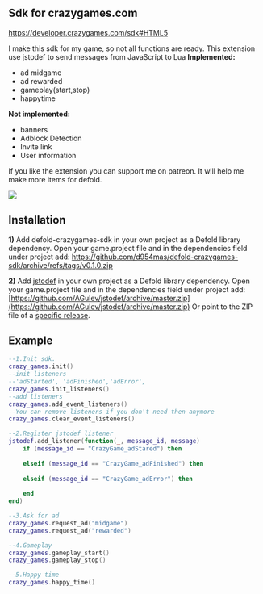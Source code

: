 ## Sdk for crazygames.com
https://developer.crazygames.com/sdk#HTML5

I make this sdk for my game, so not all functions are ready.
This extension use jstodef to send messages from JavaScript to Lua
**Implemented:**
- ad midgame
- ad rewarded
- gameplay(start,stop)
- happytime

**Not implemented:**
- banners
- Adblock Detection
- Invite link
- User information

If you like the extension you can support me on patreon.
It will help me make more items for defold.

[![](https://c5.patreon.com/external/logo/become_a_patron_button.png)](https://www.patreon.com/d954mas)

## Installation

__1)__ Add defold-crazygames-sdk in your own project as a Defold library dependency. Open your game.project file and in the dependencies field under project add:
https://github.com/d954mas/defold-crazygames-sdk/archive/refs/tags/v0.1.0.zip

__2)__ Add [jstodef](https://github.com/AGulev/jstodef) in your own project as a Defold library dependency. Open your game.project file and in the dependencies field under project add:[https://github.com/AGulev/jstodef/archive/master.zip](https://github.com/AGulev/jstodef/archive/master.zip)
Or point to the ZIP file of a [specific release](https://github.com/AGulev/jstodef/releases).


## Example
```lua
--1.Init sdk.
crazy_games.init()  
--init listeners
--'adStarted', 'adFinished','adError', 
crazy_games.init_listeners()  
--add listeners
crazy_games.add_event_listeners()
--You can remove listeners if you don't need then anymore
crazy_games.clear_event_listeners()

--2.Register jstodef listener
jstodef.add_listener(function(_, message_id, message)  
	if (message_id == "CrazyGame_adStared") then  
		 
	elseif (message_id == "CrazyGame_adFinished") then  
	 
	elseif (message_id == "CrazyGame_adError") then  
	  
	end
end)

--3.Ask for ad
crazy_games.request_ad("midgame")
crazy_games.request_ad("rewarded")

--4.Gameplay
crazy_games.gameplay_start()
crazy_games.gameplay_stop()

--5.Happy time
crazy_games.happy_time()
```

